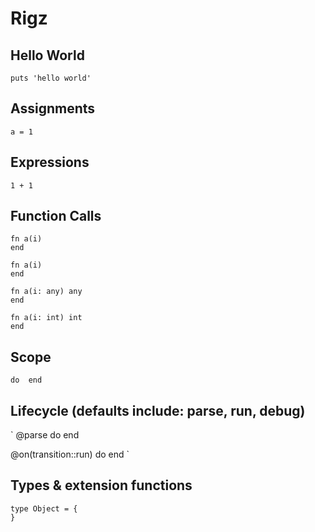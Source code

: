 # Rigz

## Hello World
```rigz
puts 'hello world'
```

## Assignments
```rigz
a = 1
```

## Expressions
```rigz
1 + 1
```

## Function Calls
```rigz
fn a(i)
end

fn a(i)
end

fn a(i: any) any
end

fn a(i: int) int
end
```

## Scope
`
do 
end
`

## Lifecycle (defaults include: parse, run, debug)
`
@parse
do
end

@on(transition::run)
do
end
`

## Types & extension functions
```
type Object = {
}
```